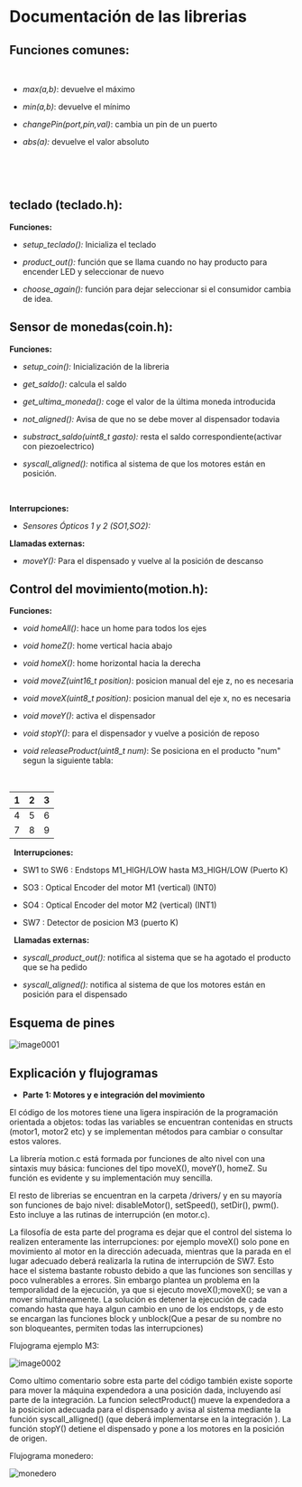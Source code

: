 
# Documentación de las librerias


## Funciones comunes:

&nbsp;

-   *max(a,b)*: devuelve el máximo

-   *min(a,b)*: devuelve el mínimo

-   *changePin(port,pin,val)*: cambia un pin de un puerto
-   *abs(a):* devuelve el valor absoluto


&nbsp;

&nbsp;

## teclado (teclado.h):

**Funciones:**

- *setup_teclado():* Inicializa el teclado

- *product_out():* función que se llama cuando no hay producto para encender LED y seleccionar de nuevo

- *choose_again():* función para dejar seleccionar si el consumidor cambia de idea.

## Sensor de monedas(coin.h):

**Funciones:**

-   *setup_coin():* Inicialización de la libreria

-   *get_saldo():* calcula el saldo

-   *get_ultima_moneda():* coge el valor de la última moneda introducida

-   *not_aligned():* Avisa de que no se debe mover al dispensador todavia

-   *substract_saldo(uint8_t gasto):* resta el saldo correspondiente(activar con piezoelectrico)

-   *syscall_aligned():* notifica al sistema de que los motores están en posición.


&nbsp;

**Interrupciones:**

-   *Sensores Ópticos 1 y 2 (SO1,SO2):*

**Llamadas externas:**

-   *moveY():* Para el dispensado y vuelve al la posición de descanso



## Control del movimiento(motion.h):

**Funciones:**

  - *void homeAll()*: hace un home para todos los ejes

  - *void homeZ()*: home vertical hacia abajo

  - *void homeX()*: home horizontal hacia la derecha

  - *void moveZ(uint16_t position)*: posicion manual del eje z, no es necesaria

  - *void moveX(uint8_t position)*: posicion manual del eje x, no es necesaria

  - *void moveY()*: activa el dispensador

  - *void stopY()*: para el dispensador y vuelve a posición de reposo

  - *void releaseProduct(uint8_t num)*: Se posiciona en el producto "num" segun la siguiente tabla:

&nbsp;

| 1 | 2 | 3 |
|---|---|---|
| 4 | 5 | 6 |
| 7 | 8 | 9 |





&nbsp;
**Interrupciones:**

- SW1 to SW6 : Endstops M1_HIGH/LOW hasta M3_HIGH/LOW (Puerto K)

- SO3 : Optical Encoder del motor M1 (vertical) (INT0)

- SO4 : Optical Encoder del motor M2 (vertical) (INT1)

- SW7 : Detector de posicion M3 (puerto K)

&nbsp;
**Llamadas externas:**

-   *syscall_product_out():* notifica al sistema que se ha agotado el producto que se ha pedido

-   *syscall_aligned():* notifica al sistema de que los motores están en posición para el dispensado


## Esquema de pines

![image0001](ejemplos/image0001.png)


## Explicación y flujogramas


- **Parte 1: Motores y e integración del movimiento**

El código de los motores tiene una ligera inspiración de la programación orientada a objetos: todas las variables se encuentran contenidas en structs (motor1, motor2 etc) y se implementan métodos para cambiar o consultar estos valores.

 La librería motion.c está formada por funciones de alto nivel con una sintaxis muy básica: funciones del tipo moveX(), moveY(), homeZ. Su función es evidente y su implementación muy sencilla.

El resto de librerias se encuentran en la carpeta /drivers/ y en su mayoría son funciones de bajo nivel: disableMotor(), setSpeed(), setDir(), pwm(). Esto incluye a las rutinas de interrupción (en motor.c).

La filosofía de esta parte del programa es dejar que el control del sistema lo realizen enteramente las interrupciones: por ejemplo moveX() solo pone en movimiento al motor en la dirección adecuada, mientras que la parada en el lugar adecuado deberá realizarla la rutina de interrupción de SW7. Esto hace el sistema bastante robusto debido a que las funciones son sencillas y poco vulnerables a errores. Sin embargo plantea un problema en la temporalidad de la ejecución, ya que si ejecuto moveX();moveX(); se van a mover simultáneamente. La solución es detener la ejecución de cada comando hasta que haya algun cambio en uno de los endstops, y de esto se encargan las funciones block y unblock(Que a pesar de su nombre no son bloqueantes, permiten todas las interrupciones)


Flujograma ejemplo M3:


![image0002](ejemplos/image0002.png)

Como ultimo comentario sobre esta parte del código también existe soporte para mover la máquina expendedora a una posición dada, incluyendo así parte de la integración. La funcion selectProduct() mueve la expendedora a la posicicion adecuada para el dispensado y avisa al sistema mediante la función syscall_alligned() (que deberá implementarse en la integración ). La función stopY() detiene el dispensado y pone a los motores en la posición de origen.

Flujograma monedero:

![monedero](ejemplos/monedero.png)
